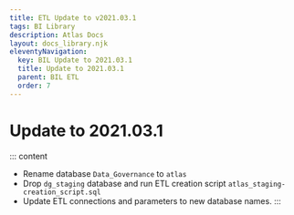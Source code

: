 ```yaml
---
title: ETL Update to v2021.03.1
tags: BI Library
description: Atlas Docs
layout: docs_library.njk
eleventyNavigation:
  key: BIL Update to 2021.03.1
  title: Update to 2021.03.1
  parent: BIL ETL
  order: 7
---
```


# Update to 2021.03.1

::: content
- Rename database ``Data_Governance`` to ``atlas``
- Drop ``dg_staging`` database and run ETL creation script ``atlas_staging-creation_script.sql``
- Update ETL connections and parameters to new database names.
:::
